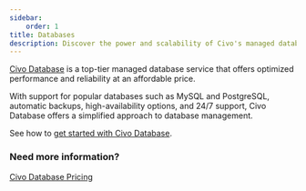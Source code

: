 ```yaml
---
sidebar:
    order: 1
title: Databases
description: Discover the power and scalability of Civo's managed database service at an affordable price with our technical documentation. Learn everything you need to know by getting started today.
---
```


[Civo Database](https://www.civo.com/databases) is a top-tier managed database service that offers optimized performance and reliability at an affordable price.

With support for popular databases such as MySQL and PostgreSQL, automatic backups, high-availability options, and 24/7 support, Civo Database offers a simplified approach to database management.

See how to [get started with Civo Database](getting-started.md).

### Need more information?

[Civo Database Pricing](https://www.civo.com/pricing#databases)
